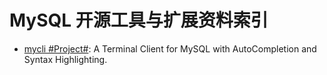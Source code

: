 # MySQL 开源工具与扩展资料索引

- [mycli #Project#](https://github.com/dbcli/mycli): A Terminal Client for MySQL with AutoCompletion and Syntax Highlighting.
